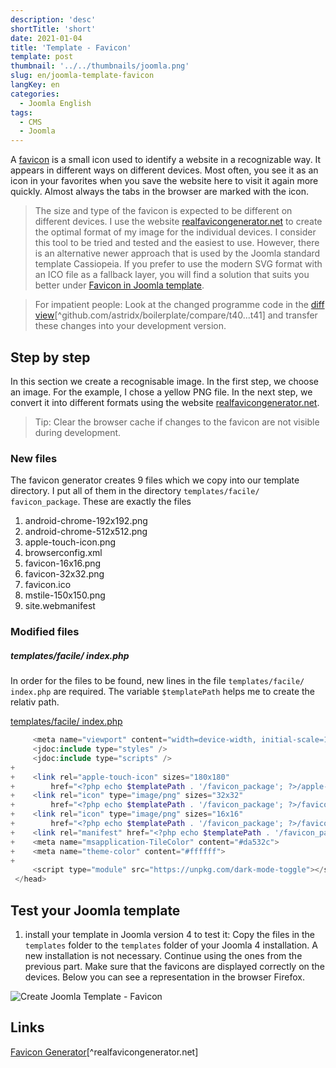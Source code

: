 ```yaml
---
description: 'desc'
shortTitle: 'short'
date: 2021-01-04
title: 'Template - Favicon'
template: post
thumbnail: '../../thumbnails/joomla.png'
slug: en/joomla-template-favicon
langKey: en
categories:
  - Joomla English
tags:
  - CMS
  - Joomla
---
```


A [favicon](https://de.wikipedia.org/wiki/Favicon) is a small icon used to identify a website in a recognizable way. It appears in different ways on different devices. Most often, you see it as an icon in your favorites when you save the website here to visit it again more quickly. Almost always the tabs in the browser are marked with the icon.<!-- \index{template!favicon} -->

> The size and type of the favicon is expected to be different on different devices. I use the website [realfavicongenerator.net](https://realfavicongenerator.net/) to create the optimal format of my image for the individual devices. I consider this tool to be tried and tested and the easiest to use. However, there is an alternative newer approach that is used by the Joomla standard template Cassiopeia. If you prefer to use the modern SVG format with an ICO file as a fallback layer, you will find a solution that suits you better under [Favicon in Joomla template](https://blog.astrid-guenther.de/en/cassiopeia-favicon).

> For impatient people: Look at the changed programme code in the [diff view](https://codeberg.org/astrid/j4examplecode/compare/t40...t41)[^github.com/astridx/boilerplate/compare/t40...t41] and transfer these changes into your development version.

## Step by step

In this section we create a recognisable image. In the first step, we choose an image. For the example, I chose a yellow PNG file. In the next step, we convert it into different formats using the website [realfavicongenerator.net](https://realfavicongenerator.net/).

> Tip: Clear the browser cache if changes to the favicon are not visible during development.

### New files

The favicon generator creates 9 files which we copy into our template directory. I put all of them in the directory `templates/facile/ favicon_package`. These are exactly the files

1.  android-chrome-192x192.png
2.  android-chrome-512x512.png
3.  apple-touch-icon.png
4.  browserconfig.xml
5.  favicon-16x16.png
6.  favicon-32x32.png
7.  favicon.ico
8.  mstile-150x150.png
9.  site.webmanifest

### Modified files

##### templates/facile/ index.php

In order for the files to be found, new lines in the file `templates/facile/ index.php` are required. The variable `$templatePath` helps me to create the relativ path.

[templates/facile/ index.php](https://github.com/astridx/boilerplate/blob/b5c3e2d5113b6e5441f4a4dc079171daacf66bcb/src/templates/facile/index.php)

```php {diff}
     <meta name="viewport" content="width=device-width, initial-scale=1.0">
     <jdoc:include type="styles" />
     <jdoc:include type="scripts" />
+
+    <link rel="apple-touch-icon" sizes="180x180"
+        href="<?php echo $templatePath . '/favicon_package'; ?>/apple-touch-icon.png">
+    <link rel="icon" type="image/png" sizes="32x32"
+        href="<?php echo $templatePath . '/favicon_package'; ?>/favicon-32x32.png">
+    <link rel="icon" type="image/png" sizes="16x16"
+        href="<?php echo $templatePath . '/favicon_package'; ?>/favicon-16x16.png">
+    <link rel="manifest" href="<?php echo $templatePath . '/favicon_package'; ?>/site.webmanifest">
+    <meta name="msapplication-TileColor" content="#da532c">
+    <meta name="theme-color" content="#ffffff">
+
     <script type="module" src="https://unpkg.com/dark-mode-toggle"></script>
 </head>
```

## Test your Joomla template

1. install your template in Joomla version 4 to test it: Copy the files in the `templates` folder to the `templates` folder of your Joomla 4 installation. A new installation is not necessary. Continue using the ones from the previous part. Make sure that the favicons are displayed correctly on the devices. Below you can see a representation in the browser Firefox.

![Create Joomla Template - Favicon](/images/j4x46x1.png)

## Links

[Favicon Generator](https://realfavicongenerator.net/)[^realfavicongenerator.net]
<img src="https://vg08.met.vgwort.de/na/73b505d6ad6643aaa92b8c045a3a891b" width="1" height="1" alt="">
